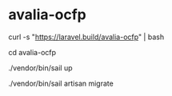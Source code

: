 # avalia-ocfp

curl -s "https://laravel.build/avalia-ocfp" | bash

cd avalia-ocfp

./vendor/bin/sail up

./vendor/bin/sail artisan migrate